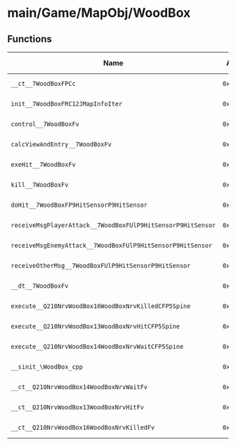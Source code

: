 # main/Game/MapObj/WoodBox

## Functions

| Name | Address | Match % |
|------|---------|---------|
| `__ct__7WoodBoxFPCc` | `0x80255A48` | :x: (0.0%) |
| `init__7WoodBoxFRC12JMapInfoIter` | `0x80255A84` | :x: (0.0%) |
| `control__7WoodBoxFv` | `0x80255E68` | :x: (0.0%) |
| `calcViewAndEntry__7WoodBoxFv` | `0x80255E80` | :x: (0.0%) |
| `exeHit__7WoodBoxFv` | `0x80255ECC` | :x: (0.0%) |
| `kill__7WoodBoxFv` | `0x80256078` | :x: (0.0%) |
| `doHit__7WoodBoxFP9HitSensorP9HitSensor` | `0x8025610C` | :x: (0.0%) |
| `receiveMsgPlayerAttack__7WoodBoxFUlP9HitSensorP9HitSensor` | `0x80256298` | :x: (0.0%) |
| `receiveMsgEnemyAttack__7WoodBoxFUlP9HitSensorP9HitSensor` | `0x802563AC` | :x: (0.0%) |
| `receiveOtherMsg__7WoodBoxFUlP9HitSensorP9HitSensor` | `0x802563EC` | :x: (0.0%) |
| `__dt__7WoodBoxFv` | `0x802564E4` | :x: (0.0%) |
| `execute__Q210NrvWoodBox16WoodBoxNrvKilledCFP5Spine` | `0x80256540` | :x: (0.0%) |
| `execute__Q210NrvWoodBox13WoodBoxNrvHitCFP5Spine` | `0x80256544` | :x: (0.0%) |
| `execute__Q210NrvWoodBox14WoodBoxNrvWaitCFP5Spine` | `0x8025654C` | :x: (0.0%) |
| `__sinit_\WoodBox_cpp` | `0x80256550` | :x: (0.0%) |
| `__ct__Q210NrvWoodBox14WoodBoxNrvWaitFv` | `0x802565B4` | :x: (0.0%) |
| `__ct__Q210NrvWoodBox13WoodBoxNrvHitFv` | `0x802565C4` | :x: (0.0%) |
| `__ct__Q210NrvWoodBox16WoodBoxNrvKilledFv` | `0x802565D4` | :x: (0.0%) |